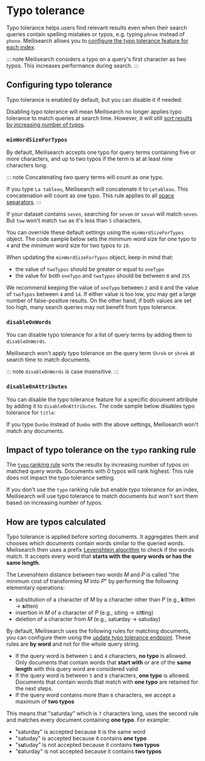 # Typo tolerance

Typo tolerance helps users find relevant results even when their search queries contain spelling mistakes or typos, e.g. typing `phnoe` instead of `phone`. Meilisearch allows you to [configure the typo tolerance feature for each index](/reference/api/typo_tolerance.md#update-typo-tolerance).

::: note
Meilisearch considers a typo on a query's first character as two typos. This increases performance during search.
:::

## Configuring typo tolerance

Typo tolerance is enabled by default, but you can disable it if needed:

<CodeSamples id="typo_tolerance_guide_1" />

Disabling typo tolerance will mean Meilisearch no longer applies typo tolerance to match queries at search time. However, it will still [sort results by increasing number of typos](#impact-of-typo-tolerance-on-the-typo-ranking-rule).

### `minWordSizeForTypos`

By default, Meilisearch accepts one typo for query terms containing five or more characters, and up to two typos if the term is at at least nine characters long.

::: note
Concatenating two query terms will count as one typo.

If you type `La tableau`, Meilisearch will concatenate it to `Letableau`. This concatenation will count as one typo. This rule applies to all [space separators](/learn/advanced/datatypes.md#string).
:::

If your dataset contains `seven`, searching for `sevem` or `sevan` will match `seven`. But `tow` won't match `two` as it's less than `5` characters.

You can override these default settings using the `minWordSizeForTypos` object. The code sample below sets the minimum word size for one typo to `4` and the minimum word size for two typos to `10`.

<CodeSamples id="typo_tolerance_guide_4" />

When updating the `minWordSizeForTypos` object, keep in mind that:

- the value of `twoTypos` should be greater or equal to `oneTypo`
- the value for both `oneTypo` and `twoTypos` should be between `0` and `255`

We recommend keeping the value of `oneTypo` between `2` and `8` and the value of `twoTypos` between `4` and `14`. If either value is too low, you may get a large number of false-positive results. On the other hand, if both values are set too high, many search queries may not benefit from typo tolerance.

### `disableOnWords`

You can disable typo tolerance for a list of query terms by adding them to `disableOnWords`.

<CodeSamples id="typo_tolerance_guide_3" />

Meilisearch won't apply typo tolerance on the query term `Shrek` or `shrek` at search time to match documents.

::: note
`disableOnWords` is case insensitive.
:::

### `disableOnAttributes`

You can disable the typo tolerance feature for a specific document attribute by adding it to `disableOnAttributes`. The code sample below disables typo tolerance for `title`:

<CodeSamples id="typo_tolerance_guide_2" />

If you type `Dunbo` instead of `Dumbo` with the above settings, Meilisearch won't match any documents.

## Impact of typo tolerance on the `typo` ranking rule

The [`typo` ranking rule](/learn/core_concepts/relevancy.md#_2-typo) sorts the results by increasing number of typos on matched query words. Documents with 0 typos will rank highest. This rule does not impact the typo tolerance setting.

If you don't use the `typo` ranking rule but enable typo tolerance for an index, Meilisearch will use typo tolerance to match documents but won't sort them based on increasing number of typos.

## How are typos calculated

Typo tolerance is applied before sorting documents. It aggregates them and chooses which documents contain words similar to the queried words. Meilisearch then uses a prefix [Levenshtein algorithm](https://en.wikipedia.org/wiki/Levenshtein_distance) to check if the words match. It accepts every word that **starts with the query words or has the same length**.

The Levenshtein distance between two words _M_ and _P_ is called "the minimum cost of transforming _M_ into _P_" by performing the following elementary operations:

- substitution of a character of _M_ by a character other than _P_ (e.g., **k**itten → **s**itten)
- insertion in _M_ of a character of _P_ (e.g., siting → sit**t**ing)
- deletion of a character from _M_ (e.g., satu**r**day → satuday)

By default, Meilisearch uses the following rules for matching documents, you can configure them using the [update typo tolerance endpoint](/reference/api/typo_tolerance.md#update-typo-tolerance). These rules are **by word** and not for the whole query string.

- If the query word is between `1` and `4` characters, **no typo** is allowed. Only documents that contain words that **start with** or are of the **same length** with this query word are considered valid
- If the query word is between `5` and `8` characters, **one typo** is allowed. Documents that contain words that match with **one typo** are retained for the next steps.
- If the query word contains more than `8` characters, we accept a maximum of **two typos**

This means that "saturday" which is `7` characters long, uses the second rule and matches every document containing **one typo**. For example:

- "saturday" is accepted because it is the same word
- "satuday" is accepted because it contains **one typo**
- "s**u**tuday" is not accepted because it contains **two typos**
- "**c**aturday" is not accepted because it contains **two typos**
